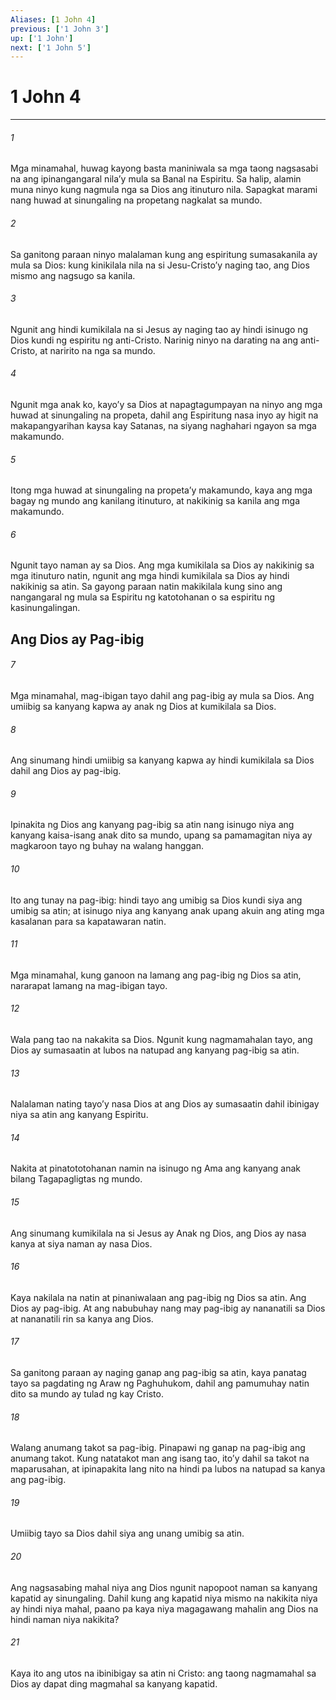 ```yaml
---
Aliases: [1 John 4]
previous: ['1 John 3']
up: ['1 John']
next: ['1 John 5']
---
```

# 1 John 4

***

###### 1
Mga minamahal, huwag kayong basta maniniwala sa mga taong nagsasabi na ang ipinangangaral nilaʼy mula sa Banal na Espiritu. Sa halip, alamin muna ninyo kung nagmula nga sa Dios ang itinuturo nila. Sapagkat marami nang huwad at sinungaling na propetang nagkalat sa mundo. 

###### 2
Sa ganitong paraan ninyo malalaman kung ang espiritung sumasakanila ay mula sa Dios: kung kinikilala nila na si Jesu-Cristoʼy naging tao, ang Dios mismo ang nagsugo sa kanila. 

###### 3
Ngunit ang hindi kumikilala na si Jesus ay naging tao ay hindi isinugo ng Dios kundi ng espiritu ng anti-Cristo. Narinig ninyo na darating na ang anti-Cristo, at naririto na nga sa mundo. 

###### 4
Ngunit mga anak ko, kayoʼy sa Dios at napagtagumpayan na ninyo ang mga huwad at sinungaling na propeta, dahil ang Espiritung nasa inyo ay higit na makapangyarihan kaysa kay Satanas, na siyang naghahari ngayon sa mga makamundo. 

###### 5
Itong mga huwad at sinungaling na propetaʼy makamundo, kaya ang mga bagay ng mundo ang kanilang itinuturo, at nakikinig sa kanila ang mga makamundo. 

###### 6
Ngunit tayo naman ay sa Dios. Ang mga kumikilala sa Dios ay nakikinig sa mga itinuturo natin, ngunit ang mga hindi kumikilala sa Dios ay hindi nakikinig sa atin. Sa gayong paraan natin makikilala kung sino ang nangangaral ng mula sa Espiritu ng katotohanan o sa espiritu ng kasinungalingan.

## Ang Dios ay Pag-ibig 

###### 7
Mga minamahal, mag-ibigan tayo dahil ang pag-ibig ay mula sa Dios. Ang umiibig sa kanyang kapwa ay anak ng Dios at kumikilala sa Dios. 

###### 8
Ang sinumang hindi umiibig sa kanyang kapwa ay hindi kumikilala sa Dios dahil ang Dios ay pag-ibig. 

###### 9
Ipinakita ng Dios ang kanyang pag-ibig sa atin nang isinugo niya ang kanyang kaisa-isang anak dito sa mundo, upang sa pamamagitan niya ay magkaroon tayo ng buhay na walang hanggan. 

###### 10
Ito ang tunay na pag-ibig: hindi tayo ang umibig sa Dios kundi siya ang umibig sa atin; at isinugo niya ang kanyang anak upang akuin ang ating mga kasalanan para sa kapatawaran natin. 

###### 11
Mga minamahal, kung ganoon na lamang ang pag-ibig ng Dios sa atin, nararapat lamang na mag-ibigan tayo. 

###### 12
Wala pang tao na nakakita sa Dios. Ngunit kung nagmamahalan tayo, ang Dios ay sumasaatin at lubos na natupad ang kanyang pag-ibig sa atin. 

###### 13
Nalalaman nating tayoʼy nasa Dios at ang Dios ay sumasaatin dahil ibinigay niya sa atin ang kanyang Espiritu. 

###### 14
Nakita at pinatototohanan namin na isinugo ng Ama ang kanyang anak bilang Tagapagligtas ng mundo. 

###### 15
Ang sinumang kumikilala na si Jesus ay Anak ng Dios, ang Dios ay nasa kanya at siya naman ay nasa Dios. 

###### 16
Kaya nakilala na natin at pinaniwalaan ang pag-ibig ng Dios sa atin. Ang Dios ay pag-ibig. At ang nabubuhay nang may pag-ibig ay nananatili sa Dios at nananatili rin sa kanya ang Dios. 

###### 17
Sa ganitong paraan ay naging ganap ang pag-ibig sa atin, kaya panatag tayo sa pagdating ng Araw ng Paghuhukom, dahil ang pamumuhay natin dito sa mundo ay tulad ng kay Cristo. 

###### 18
Walang anumang takot sa pag-ibig. Pinapawi ng ganap na pag-ibig ang anumang takot. Kung natatakot man ang isang tao, itoʼy dahil sa takot na maparusahan, at ipinapakita lang nito na hindi pa lubos na natupad sa kanya ang pag-ibig. 

###### 19
Umiibig tayo sa Dios dahil siya ang unang umibig sa atin. 

###### 20
Ang nagsasabing mahal niya ang Dios ngunit napopoot naman sa kanyang kapatid ay sinungaling. Dahil kung ang kapatid niya mismo na nakikita niya ay hindi niya mahal, paano pa kaya niya magagawang mahalin ang Dios na hindi naman niya nakikita? 

###### 21
Kaya ito ang utos na ibinibigay sa atin ni Cristo: ang taong nagmamahal sa Dios ay dapat ding magmahal sa kanyang kapatid.
